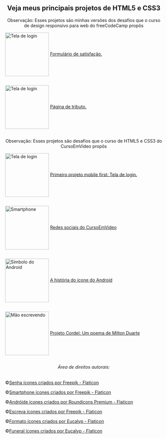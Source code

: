  
<h2 align="center">Veja meus principais projetos de HTML5 e CSS3</h2>

<p align="center"> Observação: Esses projetos são minhas versões dos desafios que o curso de design responsivo para web do freeCodeCamp propôs<p/>
  
<div style="display: inline_block">
 <img align="center" alt="Tela de login" height="140em" src="https://cdn-icons-png.flaticon.com/512/3200/3200751.png">
  <a href="https://martha-alves.github.io/html-css/Desafios-freeCodeCamp/1-formulario-de-satisfacao/" target="_blank" rel="external">Formulário de satisfação.</a>
</div>  

##  
  
 <div style="display: inline_block">
 <img align="center" alt="Tela de login" height="140em" src="https://cdn-icons-png.flaticon.com/512/4098/4098636.png">
  <a href="https://martha-alves.github.io/html-css/Desafios-freeCodeCamp/2-pagina-de-tributo/" target="_blank" rel="external">Página de tributo.</a>
</div>  

##   
  
<p align="center"> Observação: Esses projetos são desafios que o curso de HTML5 e CSS3 do CursoEmVideo propôs<p/>

<div style="display: inline_block">
 <img align="center" alt="Tela de login" height="140em" src="https://cdn-icons-png.flaticon.com/512/7438/7438429.png">
  <a href="https://martha-alves.github.io/html-css/Desafios-CursoEmVideo/4-Login/" target="_blank" rel="external">Primeiro projeto mobile first: Tela de login.</a>
</div>

  ##
  
<div style="display: inline_block">
 <img align="center" alt="Smartphone" height="140em" src="https://cdn-icons-png.flaticon.com/512/4151/4151857.png">
 <a style="display: inline_block padding:100px;" href="https://martha-alves.github.io/html-css/Desafios-CursoEmVideo/3-Redes-sociais/" target="_blank" rel="external">Redes sociais do CursoEmVideo</a>
</div>

 ##
 
<div style="display: inline_block">
 <img align="center" alt="Símbolo do Android" height="140em" src="https://cdn-icons-png.flaticon.com/512/536/536437.png">
 <a href="https://martha-alves.github.io/html-css/Desafios-CursoEmVideo/1-Android/" target="_blank" rel="external">A história do icone do Android</a>
</div>

 ##
 
<div style="display: inline_block">
 <img align="center" alt="Mão escrevendo" height="140em" src="https://cdn-icons-png.flaticon.com/512/3271/3271154.png">
  <a href="https://martha-alves.github.io/html-css/Desafios-CursoEmVideo/2-Cordel/" target="_blank" rel="external">Projeto Cordel: Um poema de Milton Duarte</a>
</div> 
 
 ##
 


 <h6 align="center">Área de direitos autorais:</h6>
 
 ©️<a href="https://www.flaticon.com/br/icones-gratis/senha" title="senha ícones">Senha ícones criados por Freepik - Flaticon</a>
 
 ©️<a href="https://www.flaticon.com/br/icones-gratis/smartphone" title="smartphone ícones">Smartphone ícones criados por Freepik - Flaticon</a> 
 
 ©️<a href="https://www.flaticon.com/br/icones-gratis/androide" title="andróide ícones">Andróide ícones criados por Roundicons Premium - Flaticon</a>
 
 ©️<a href="https://www.flaticon.com/br/icones-gratis/escreva" title="escreva ícones">Escreva ícones criados por Freepik - Flaticon</a>
  
 ©️<a href="https://www.flaticon.com/br/icones-gratis/formato" title="formato ícones">Formato ícones criados por Eucalyp - Flaticon</a>
  
 ©️<a href="https://www.flaticon.com/br/icones-gratis/funeral" title="funeral ícones">Funeral ícones criados por Eucalyp - Flaticon</a>

